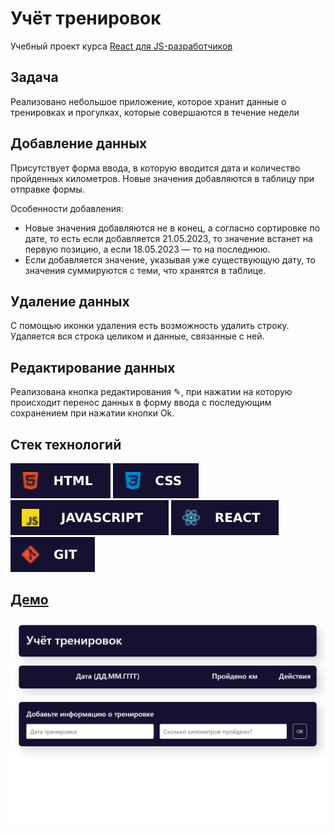 # Учёт тренировок

Учебный проект курса [React для JS-разработчиков](https://netology.ru/programs/react)

## **Задача**

Реализовано небольшое приложение, которое хранит данные о тренировках и прогулках, которые совершаются в течение недели

## **Добавление данных**

Присутствует форма ввода, в которую вводится дата и количество пройденных километров. Новые значения добавляются в таблицу при отправке формы.

Особенности добавления:

* Новые значения добавляются не в конец, а согласно сортировке по дате, то есть если добавляется 21.05.2023, то значение встанет на первую позицию, а если 18.05.2023 — то на последнюю.
* Если добавляется значение, указывая уже существующую дату, то значения суммируются с теми, что хранятся в таблице.

## **Удаление данных**

С помощью иконки удаления есть возможность удалить строку. Удаляется вся строка целиком и данные, связанные с ней.

## **Редактирование данных**

Реализована кнопка редактирования ✎, при нажатии на которую происходит перенос данных в форму ввода с последующим сохранением при нажатии кнопки Ok.

## **Стек технологий**

![HTML](./public/images/html.svg)
![CSS](./public/images/css.svg)
![JS](./public/images/js.svg)
![REACT](./public/images/react.svg)
![GIT](./public/images/git.svg)

## [**Демо**](https://steps-lake.vercel.app/)

![demo](./public/images/demo.jpg)
